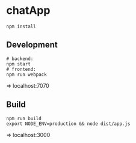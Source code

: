 # chatApp


`npm install`

## Development
```
# backend:
npm start
# frontend:
npm run webpack
```

=> localhost:7070

## Build
```
npm run build
export NODE_ENV=production && node dist/app.js
```

=> localhost:3000
